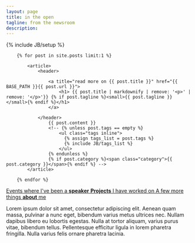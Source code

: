 ```yaml
---
layout: page
title: in the open
tagline: from the newsroom
description:
---
```


{% include JB/setup %}

<section class="posts">

		{% for post in site.posts limit:1 %}

			<article>
				<header>

					<a title="read more on {{ post.title }}" href="{{ BASE_PATH }}{{ post.url }}">
			    		<h1> {{ post.title | markdownify | remove: '<p>' | remove: '</p>'}} {% if post.tagline %}<small>{{ post.tagline }}</small>{% endif %}</h1>
			   		</a>

			    </header>
					{{ post.content }}
			    	<!-- {% unless post.tags == empty %}
					    <ul class="tags inline">
					      {% assign tags_list = post.tags %}
					      {% include JB/tags_list %}
					    </ul>
					{% endunless %}
					{% if post.category %}<span class="category">{{ post.category }}</span>{% endif %} -->
			</article>

		{% endfor %}

</section>

 <section>
    <nav class="column">
        <a href="/events" class="pull">
			Events where I've been a <strong>speaker</strong>
        </a>
        <a href="/projects" class="pull">
		 	<strong>Projects</strong> I have worked on
        </a>
        <a href="/about" class="pull">
			A few more things <strong>about</strong> me
        </a>
    </nav>
</section>

<section>
	   <p>Lorem ipsum dolor sit amet, consectetur adipiscing elit. Aenean quam massa, pulvinar a nunc eget, bibendum
varius metus ultrices nec. Nullam dapibus libero eu lobortis egestas. Nulla at tortor aliquam, varius purus vitae, bibendum tellus. Pellentesque efficitur ligula in lorem pharetra fringilla. Nulla varius felis ornare pharetra lacinia.</p>
</section>
